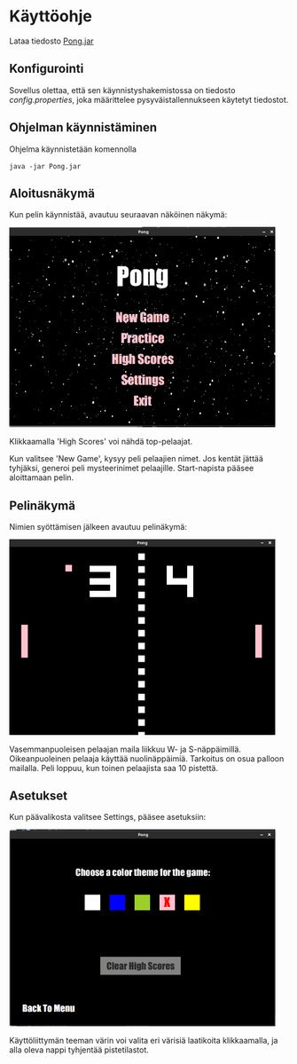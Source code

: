 # Käyttöohje

Lataa tiedosto [Pong.jar](https://github.com/avanine/ot-harjoitustyo/releases/tag/loppupalautus)

## Konfigurointi

Sovellus olettaa, että sen käynnistyshakemistossa on tiedosto *config.properties*, joka määrittelee pysyväistallennukseen käytetyt tiedostot.

## Ohjelman käynnistäminen

Ohjelma käynnistetään komennolla 

```
java -jar Pong.jar
```

## Aloitusnäkymä

Kun pelin käynnistää, avautuu seuraavan näköinen näkymä:

<img src="https://github.com/avanine/ot-harjoitustyo/blob/main/dokumentaatio/kuvat/aloitusnakyma_uusi.png" width="480">

Klikkaamalla 'High Scores' voi nähdä top-pelaajat.

Kun valitsee 'New Game', kysyy peli pelaajien nimet. Jos kentät jättää tyhjäksi, generoi peli mysteerinimet pelaajille.
Start-napista pääsee aloittamaan pelin.

## Pelinäkymä

Nimien syöttämisen jälkeen avautuu pelinäkymä:

<img src="https://github.com/avanine/ot-harjoitustyo/blob/main/dokumentaatio/kuvat/pelinakyma.png" width="480">

Vasemmanpuoleisen pelaajan maila liikkuu W- ja S-näppäimillä. Oikeanpuoleinen pelaaja käyttää nuolinäppäimiä. Tarkoitus on osua palloon mailalla. Peli loppuu, kun toinen pelaajista saa 10 pistettä.
 
## Asetukset

Kun päävalikosta valitsee Settings, pääsee asetuksiin:

<img src="https://github.com/avanine/ot-harjoitustyo/blob/main/dokumentaatio/kuvat/asetukset.png" width="480">

Käyttöliittymän teeman värin voi valita eri värisiä laatikoita klikkaamalla, ja alla oleva nappi tyhjentää pistetilastot.
